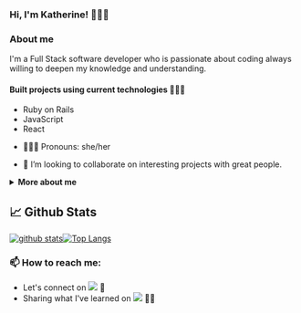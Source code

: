 ### Hi, I'm Katherine! 👋👩‍💻

### About me 
I'm a Full Stack software developer who is passionate about coding always willing to deepen my knowledge and understanding.

#### Built projects using current technologies 👩🏻‍💻
* Ruby on Rails
* JavaScript 
* React

- 🙍🏻‍♀️ Pronouns: she/her

- 👯 I’m looking to collaborate on interesting projects with great people.

<details>
  <summary> <b> More about me </b> </summary>
  When away from my computer I love
  
  * going for a walk 🏞
  * traveling 🛣 🛤 🌍
  * swimming/hiking 🏊🏻‍♀️ 🥾
  * reading a good book 📖
  * going to the theater/museum 🎭 🖼
  * eating delicious food 🍝
</details>

## 📈 Github Stats
[![github stats](https://github-readme-stats.vercel.app/api?username=Elronia&show_icons=true&theme=material-palenight)](https://github.com/Elronia/github-readme-stats)[![Top Langs](https://github-readme-stats.vercel.app/api/top-langs/?username=Elronia&layout=compact&theme=material-palenight&langs_count=8)](https://github.com/Elronia/github-readme-stats)
  
### 📫 How to reach me:
- Let's connect on [<img src="https://img.shields.io/badge/LinkedIn-0077B5?style=for-the-badge&logo=linkedin&logoColor=white" />](https://www.linkedin.com/in/ekaterina-zarudnaya-986270180/) 🤝
- Sharing what I've learned on [<img src="https://img.shields.io/badge/Medium-12100E?style=for-the-badge&logo=medium&logoColor=white" />](https://zar-catherine.medium.com/) ✍🏻

<!--
**Elronia/Elronia** is a ✨ _special_ ✨ repository because its `README.md` (this file) appears on your GitHub profile.
-->
